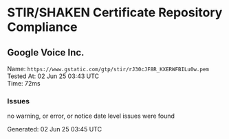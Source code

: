 # STIR/SHAKEN Certificate Repository Compliance

## Google Voice Inc.

Name: `https://www.gstatic.com/gtp/stir/rJ30cJF8R_KXERWFBILu0w.pem`\
Tested At: 02 Jun 25 03:43 UTC\
Time: 72ms

### Issues

no warning, or error, or notice date level issues were found

Generated: 02 Jun 25 03:45 UTC